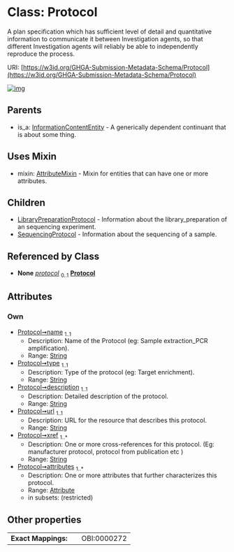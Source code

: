 
# Class: Protocol


A plan specification which has sufficient level of detail and quantitative information to communicate it between Investigation agents, so that different Investigation agents will reliably be able to independently reproduce the process.

URI: [https://w3id.org/GHGA-Submission-Metadata-Schema/Protocol](https://w3id.org/GHGA-Submission-Metadata-Schema/Protocol)


[![img](https://yuml.me/diagram/nofunky;dir:TB/class/[SequencingProtocol],[Attribute]<attributes%201..*-++[Protocol&#124;name:string;type:string;description:string;url:string;xref:string%20%2B],[Protocol]uses%20-.->[AttributeMixin],[Protocol]^-[SequencingProtocol],[Protocol]^-[LibraryPreparationProtocol],[InformationContentEntity]^-[Protocol],[LibraryPreparationProtocol],[InformationContentEntity],[AttributeMixin],[Attribute])](https://yuml.me/diagram/nofunky;dir:TB/class/[SequencingProtocol],[Attribute]<attributes%201..*-++[Protocol&#124;name:string;type:string;description:string;url:string;xref:string%20%2B],[Protocol]uses%20-.->[AttributeMixin],[Protocol]^-[SequencingProtocol],[Protocol]^-[LibraryPreparationProtocol],[InformationContentEntity]^-[Protocol],[LibraryPreparationProtocol],[InformationContentEntity],[AttributeMixin],[Attribute])

## Parents

 *  is_a: [InformationContentEntity](InformationContentEntity.md) - A generically dependent continuant that is about some thing.

## Uses Mixin

 *  mixin: [AttributeMixin](AttributeMixin.md) - Mixin for entities that can have one or more attributes.

## Children

 * [LibraryPreparationProtocol](LibraryPreparationProtocol.md) - Information about the library_preparation of an sequencing experiment.
 * [SequencingProtocol](SequencingProtocol.md) - Information about the sequencing of a sample.

## Referenced by Class

 *  **None** *[protocol](protocol.md)*  <sub>0..1</sub>  **[Protocol](Protocol.md)**

## Attributes


### Own

 * [Protocol➞name](Protocol_name.md)  <sub>1..1</sub>
     * Description: Name of the Protocol (eg: Sample extraction_PCR amplification).
     * Range: [String](types/String.md)
 * [Protocol➞type](Protocol_type.md)  <sub>1..1</sub>
     * Description: Type of the protocol (eg: Target enrichment).
     * Range: [String](types/String.md)
 * [Protocol➞description](Protocol_description.md)  <sub>1..1</sub>
     * Description: Detailed description of the protocol.
     * Range: [String](types/String.md)
 * [Protocol➞url](Protocol_url.md)  <sub>1..1</sub>
     * Description: URL for the resource that describes this protocol.
     * Range: [String](types/String.md)
 * [Protocol➞xref](Protocol_xref.md)  <sub>1..\*</sub>
     * Description: One or more cross-references for this protocol.  (Eg: manufacturer protocol, protocol from publication etc )
     * Range: [String](types/String.md)
 * [Protocol➞attributes](Protocol_attributes.md)  <sub>1..\*</sub>
     * Description: One or more attributes that further characterizes this protocol.
     * Range: [Attribute](Attribute.md)
     * in subsets: (restricted)

## Other properties

|  |  |  |
| --- | --- | --- |
| **Exact Mappings:** | | OBI:0000272 |

